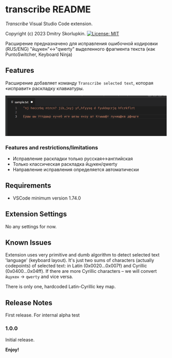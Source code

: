 # transcribe README

*Transcribe* Visual Studio Code extension.

Copyright (c) 2023 Dmitry Skorlupkin. [![License: MIT](https://img.shields.io/badge/License-MIT-yellow.svg)](https://opensource.org/licenses/MIT)

Расширение предназначено для исправления ошибочной кодировки (RUS/ENG) "йцукен"<->"qwerty" выделенного фрагмента текста (как PuntoSwitcher, Keyboard Ninja)

## Features

Расширение добавляет команду `Transcribe selected text`, которая «исправит» раскладку клавиатуры.

![Example 1](transcribe-sample-01.gif)

### Features and restrictions/limitations

- Исправление раскладки только русская<->английская
- Только классическая раскладка йцукен/qwerty
- Направление исправления определяется автоматически

## Requirements

- VSCode minimum version 1.74.0

## Extension Settings

No any settings for now.

## Known Issues

Extension uses very primitive and dumb algorithm to detect selected text 'language' (keyboard layout). It's just two sums of characters (actually codepoints) of selected text: in Latin (0x0020…0x007f) and Cyrillic (0x0400…0x04ff). If there are more Cyrillic characters – we will convert `йцукен` → `qwerty` and vice versa.

There is only one, hardcoded Latin-Cyrillic key map.

## Release Notes

First release. For internal alpha test

### 1.0.0

Initial release.

**Enjoy!**
